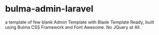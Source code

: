 # bulma-admin-laravel
a template of few blank Admin Template with Blade Template Ready, built using Bulma CSS Framework and Font Awesome. No JQuery at All. 
